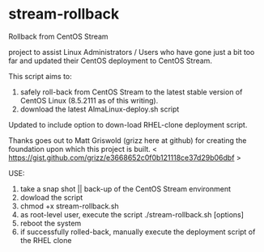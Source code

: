 # stream-rollback
Rollback from CentOS Stream

project to assist Linux Administrators / Users who have gone just a bit too far and updated their CentOS deployment to CentOS Stream.  

This script aims to:
  1.  safely roll-back from CentOS Stream to the latest stable version of CentOS Linux (8.5.2111 as of this writing).
  2.  download the latest AlmaLinux-deploy.sh script

Updated to include option to down-load RHEL-clone deployment script.  

Thanks goes out to Matt Griswold (grizz here at github) for creating the foundation upon which this project is built. 
    < https://gist.github.com/grizz/e3668652c0f0b121118ce37d29b06dbf >


USE:
1.  take a snap shot || back-up of the CentOS Stream environment
2.  dowload the script
3.  chmod +x stream-rollback.sh
4.  as root-level user, execute the script
        ./stream-rollback.sh [options]
5.  reboot the system
6.  if successfully rolled-back, manually execute the deployment script of the RHEL clone

